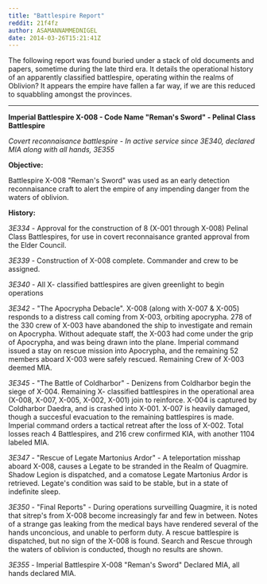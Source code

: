 ```yaml
---
title: "Battlespire Report"
reddit: 21f4fz
author: ASAMANNAMMEDNIGEL
date: 2014-03-26T15:21:41Z
---
```


The following report was found buried under a stack of old documents and papers, sometime during the late third era. It details the operational history of an apparently classified battlespire, operating within the realms of Oblivion? It appears the empire have fallen a far way, if we are this reduced to squabbling amongst the provinces.


---------------------------------------------

**Imperial Battlespire X-008 - Code Name "Reman's Sword" -  Pelinal Class Battlespire**

*Covert reconnaisance battlespire - In active service since 3E340, declared MIA along with all hands, 3E355*

**Objective:** 

Battlespire X-008 "Reman's Sword" was used as an early detection reconnaisance craft to alert the empire of any impending danger from the waters of oblivion.

**History:**

*3E334* - Approval for the construction of 8 (X-001 through X-008) Pelinal Class Battlespires, for use in covert reconnaisance granted approval from the Elder Council. 

*3E339* - Construction of X-008 complete. Commander and crew to be assigned.

*3E340* - All X- classified battlespires are given greenlight to begin operations

*3E342* - "The Apocrypha Debacle". X-008 (along with X-007 &amp; X-005) responds to a distress call coming from X-003, orbiting apocrypha. 278 of the 330 crew of X-003 have abandoned the ship to investigate and remain on Apocrypha. Without adequate staff, the X-003 had come under the grip of Apocrypha, and was being drawn into the plane. Imperial command issued a stay on rescue mission into Apocrypha, and the remaining 52 members aboard X-003 were safely rescued. Remaining Crew of X-003 deemed MIA.

*3E345* - "The Battle of Coldharbor" - Denizens from Coldharbor begin the siege of X-004. Remaining X- classified battlespires in the operational area (X-008, X-007, X-005, X-002, X-001) join to reinforce. X-004 is captured by Coldharbor Daedra, and is crashed into X-001. X-007 is heavily damaged, though a succesful evacuation to the remaining battlespires is made. Imperial command orders a tactical retreat after the loss of X-002. Total losses reach 4 Battlespires, and 216 crew confirmed KIA, with another 1104 labeled MIA.

*3E347* - "Rescue of Legate Martonius Ardor" - A teleportation misshap aboard X-008, causes a Legate to be stranded in the Realm of Quagmire. Shadow Legion is dispatched, and a comatose Legate Martonius Ardor is retrieved. Legate's condition was said to be stable, but in a state of indefinite sleep.

*3E350* - "Final Reports" - During operations surveilling Quagmire, it is noted that sitrep's from X-008 become increasingly far and few in between. Notes of a strange gas leaking from the medical bays have rendered several of the hands unconcious, and unable to perform duty. A rescue battlespire is dispatched, but no sign of the X-008 is found. Search and Rescue through the waters of oblivion is conducted, though no results are shown.

*3E355* - Imperial Battlespire X-008 "Reman's Sword" Declared MIA, all hands declared MIA.   
